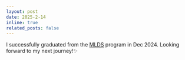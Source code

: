 ```yaml
---
layout: post
date: 2025-2-14
inline: true
related_posts: false
---
```


I successfully graduated from the [MLDS](https://www.mccormick.northwestern.edu/machine-learning-data-science) program in Dec 2024. Looking forward to my next journey!✨
